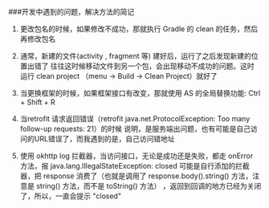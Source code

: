 
###开发中遇到的问题，解决方法的简记
1. 更改包名的时候，如果修改不成功，那就执行 Gradle 的 clean 的任务，然后再修改包名

1. 通常，新建的文件(activity , fragment 等) 建好后，运行了之后发现新建的位置出错了
往往这时候移动文件到另一个包，会出现移动不成功的问题。这时 运行 clean project （menu -> Build -> Clean Project）就好了

1. 当更换框架的时候，如果框架接口有改变，那就使用 AS 的全局替换功能: Ctrl + Shift + R


1. 当retrofit 请求返回错误（retrofit java.net.ProtocolException: Too many follow-up requests: 21）的时候
说明，是服务端出问题，也有可能是自己访问的URL错误了，而我遇到的是，自己访问错地址

1. 使用 okhttp log 拦截器，当访问接口，无论是成功还是失败，都走 onError 方法，报 java.lang.IllegalStateException: closed
可能是自行添加的拦截器，把 response 消费了（也就是调用了 response.body().string() 方法，注意是 string() 方法，而不是 toString() 方法）
，返回到回调的地方已经为关闭了，所以，一直会提示 "closed"



















